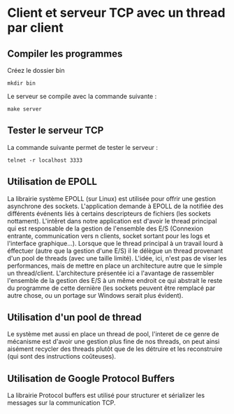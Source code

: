 # Client et serveur TCP avec un thread par client

## Compiler les programmes

Créez le dossier bin

`` mkdir bin ``

Le serveur se compile avec la commande suivante :

`` make server ``


## Tester le serveur TCP

La commande suivante permet de tester le serveur :

``telnet -r localhost 3333 ``

## Utilisation de EPOLL
La librairie système EPOLL (sur Linux) est utilisée pour offrir une gestion asynchrone des sockets. L'application demande à EPOLL de la notifiée des différents événents liés à certains descripteurs de fichiers (les sockets nottament). L'intêret dans notre application est d'avoir le thread principal qui est responsable de la gestion de l'ensemble des E/S (Connexion entrante, communication vers n clients, socket sortant pour les logs et l'interface graphique...). Lorsque que le thread principal à un travail lourd à éffectuer (autre que la gestion d'une E/S) il le délègue un thread provenant d'un pool de threads (avec une taille limité). L'idée, ici, n'est pas de viser les performances, mais de mettre en place un architecture autre que le simple un thread/client. L'architecture présentée ici a l'avantage de rassembler l'ensemble de la gestion des E/S à un même endroit ce qui abstrait le reste du programme de cette dernière (les sockets peuvent être remplacé par autre chose, ou un portage sur Windows serait plus évident).

## Utilisation d'un pool de thread
Le système met aussi en place un thread de pool, l'interet de ce genre de mécanisme est d'avoir une gestion plus fine de nos threads, on peut ainsi aisément recycler des threads plutôt que de les détruire et les reconstruire (qui sont des instructions coûteuses).

## Utilisation de Google Protocol Buffers
La librairie Protocol buffers est utilisé pour structurer et sérializer les messages sur la communication TCP.